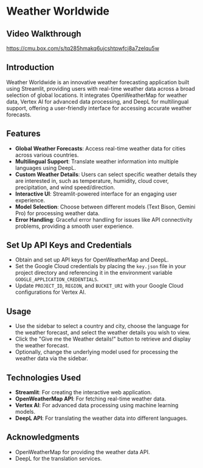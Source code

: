 # Weather Worldwide

## Video Walkthrough
https://cmu.box.com/s/tq285hmakq6ujcshtpwfcj8a7zelqu5w

## Introduction
Weather Worldwide is an innovative weather forecasting application built using Streamlit, providing users with real-time weather data across a broad selection of global locations. It integrates OpenWeatherMap for weather data, Vertex AI for advanced data processing, and DeepL for multilingual support, offering a user-friendly interface for accessing accurate weather forecasts.

## Features
- **Global Weather Forecasts**: Access real-time weather data for cities across various countries.
- **Multilingual Support**: Translate weather information into multiple languages using DeepL.
- **Custom Weather Details**: Users can select specific weather details they are interested in, such as temperature, humidity, cloud cover, precipitation, and wind speed/direction.
- **Interactive UI**: Streamlit-powered interface for an engaging user experience.
- **Model Selection**: Choose between different models (Text Bison, Gemini Pro) for processing weather data.
- **Error Handling**: Graceful error handling for issues like API connectivity problems, providing a smooth user experience.


## Set Up API Keys and Credentials
- Obtain and set up API keys for OpenWeatherMap and DeepL.
- Set the Google Cloud credentials by placing the `key.json` file in your project directory and referencing it in the environment variable `GOOGLE_APPLICATION_CREDENTIALS`.
- Update `PROJECT_ID`, `REGION`, and `BUCKET_URI` with your Google Cloud configurations for Vertex AI.


## Usage
- Use the sidebar to select a country and city, choose the language for the weather forecast, and select the weather details you wish to view.
- Click the "Give me the Weather details!" button to retrieve and display the weather forecast.
- Optionally, change the underlying model used for processing the weather data via the sidebar.

## Technologies Used
- **Streamlit**: For creating the interactive web application.
- **OpenWeatherMap API**: For fetching real-time weather data.
- **Vertex AI**: For advanced data processing using machine learning models.
- **DeepL API**: For translating the weather data into different languages.

## Acknowledgments
- OpenWeatherMap for providing the weather data API.
- DeepL for the translation services.


